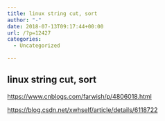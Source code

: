 ```yaml
---
title: linux string cut, sort
author: "-"
date: 2018-07-13T09:17:44+00:00
url: /?p=12427
categories:
  - Uncategorized

---
```

## linux string cut, sort
https://www.cnblogs.com/farwish/p/4806018.html

https://blog.csdn.net/xwhself/article/details/6118722